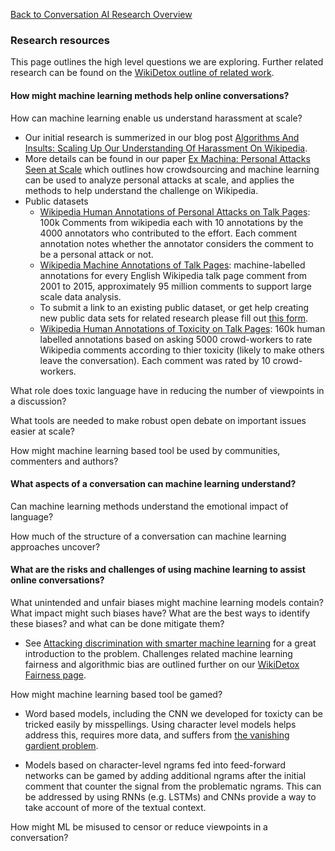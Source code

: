 [Back to Conversation AI Research Overview](index.md)

### Research resources

This page outlines the high level questions we are exploring. Further related research can be found on the [WikiDetox outline of related work](https://meta.wikimedia.org/wiki/Research:Detox/Resources).

#### How might machine learning methods help online conversations?

How can machine learning enable us understand harassment at scale?

 * Our initial research is summerized in our blog post [Algorithms And Insults: Scaling Up Our Understanding Of Harassment On Wikipedia](https://medium.com/jigsaw/algorithms-and-insults-scaling-up-our-understanding-of-harassment-on-wikipedia-6cc417b9f7ff).
 * More details can be found in our paper [Ex Machina: Personal Attacks Seen at Scale](https://arxiv.org/abs/1610.08914) which outlines how crowdsourcing and machine learning can be used to analyze personal attacks at scale, and applies the methods to help understand the challenge on Wikipedia.
 * Public datasets
   * [Wikipedia Human Annotations of Personal Attacks on Talk Pages](https://figshare.com/articles/Wikipedia_Detox_Data/4054689): 100k Comments from wikipedia each with 10 annotations by the 4000 annotators who contributed to the effort. Each comment annotation notes whether the annotator considers the comment to be a personal attack or not.
   * [Wikipedia Machine Annotations of Talk Pages](https://figshare.com/articles/Wikipedia_Talk_Corpus/4264973): machine-labelled annotations for every English Wikipedia talk page comment from 2001 to 2015, approximately 95 million comments to support large scale data analysis.
   * To submit a link to an existing public dataset, or get help creating new public data sets for related research please fill out [this form](https://goo.gl/forms/z3JatRhT5x53Xa0I2).
   * [Wikipedia Human Annotations of Toxicity on Talk Pages](https://figshare.com/articles/Wikipedia_Talk_Labels_Toxicity/4563973): 160k human labelled annotations based on asking 5000 crowd-workers to rate Wikipedia comments according to thier toxicity (likely to make others leave the conversation). Each comment was rated by 10 crowd-workers.

What role does toxic language have in reducing the number of viewpoints in a discussion?

What tools are needed to make robust open debate on important issues easier at scale?

How might machine learning based tool be used by communities, commenters and authors?

#### What aspects of a conversation can machine learning understand?

Can machine learning methods understand the emotional impact of language?

How much of the structure of a conversation can machine learning approaches uncover?

#### What are the risks and challenges of using machine learning to assist online conversations?

What unintended and unfair biases might machine learning models contain? What impact might such biases have? What are the best ways to identify these biases? and what can be done mitigate them?

 * See [Attacking discrimination with smarter machine learning](https://research.google.com/bigpicture/attacking-discrimination-in-ml/) for a great introduction to the problem. Challenges related machine learning fairness and algorithmic bias are outlined further on our [WikiDetox Fairness page](https://meta.wikimedia.org/wiki/Research:Detox:Fairness).

How might machine learning based tool be gamed?

 * Word based models, including the CNN we developed for toxicty can be tricked easily by misspellings. Using character level models helps address this, requires more data, and suffers from [the vanishing gardient problem](https://en.wikipedia.org/wiki/Vanishing_gradient_problem).

 * Models based on character-level ngrams fed into feed-forward networks can be gamed by adding additional ngrams after the initial comment that counter the signal from the problematic ngrams. This can be addressed by using RNNs (e.g. LSTMs) and CNNs provide a way to take account of more of the textual context.

How might ML be misused to censor or reduce viewpoints in a conversation?
